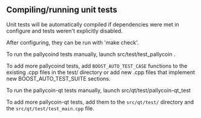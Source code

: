 Compiling/running unit tests
------------------------------------

Unit tests will be automatically compiled if dependencies were met in configure
and tests weren't explicitly disabled.

After configuring, they can be run with 'make check'.

To run the pallycoind tests manually, launch src/test/test_pallycoin .

To add more pallycoind tests, add `BOOST_AUTO_TEST_CASE` functions to the existing
.cpp files in the test/ directory or add new .cpp files that
implement new BOOST_AUTO_TEST_SUITE sections.

To run the pallycoin-qt tests manually, launch src/qt/test/pallycoin-qt_test

To add more pallycoin-qt tests, add them to the `src/qt/test/` directory and
the `src/qt/test/test_main.cpp` file.
